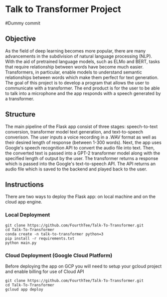 # Talk to Transformer Project

#Dummy commit

## Objective
As the field of deep learning becomes more popular, there are many advancements in the subdivision of natural language processing (NLP). With the aid of pretrained language models, such as ELMo and BERT, tasks that require relationship between words have become much easier. Transformers, in particular, enable models to understand semantic relationships between words which make them perfect for text generation. The goal of this project is to develop a program that allows the user to communicate with a transformer. The end product is for the user to be able to talk into a microphone and the app responds with a speech generated by a transformer.

## Structure
The main pipeline of the Flask app consist of three stages: speech-to-text conversion, transformer model text generation, and text-to-speech converison. The user inputs a voice recording in a .WAV format as well as their desired length of response (between 1-300 words). Next, the app uses Google's speech recognition API to convert the audio file into text. Then, the converted text is passed into a GPT-2 transformer model along with the specified length of output by the user. The transformer returns a response which is passed into the Google's text-to-speech API. The API returns an audio file which is saved to the backend and played back to the user.

## Instructions

There are two ways to deploy the Flask app: on local machine and on the cloud app engine. 

### Local Deployment
```
git clone https://github.com/FourthTee/Talk-To-Transformer.git
cd Talk-To-Transformer
conda create -n talk-to-transformer python=3
pip install -r requirements.txt
python main.py
```

### Cloud Deployment (Google Cloud Platform)
Before deploying the app on GCP you will need to setup your gcloud project and enable billing for use of Cloud API
```
git clone https://github.com/FourthTee/Talk-To-Transformer.git
cd Talk-To-Transformer
gcloud app deploy
```
